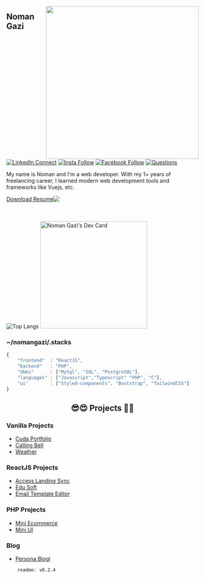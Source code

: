 [<img align="right" width="400" src="https://github-readme-stats.vercel.app/api?username=nomangazi&show_icons=true"/>](https://github.com/nomangazi)


## Noman Gazi

[![LinkedIn Connect](https://img.shields.io/badge/%20-Connect-black?color=14171A&labelColor=212121&logo=linkedin&logoColor=ffffff)](https://www.linkedin.com/in/nomangazi)   [![Insta Follow](https://img.shields.io/badge/%20-Follow-black?color=14171A&labelColor=d81b60&logo=instagram&logoColor=ffffff)](https://www.instagram.com/nomangazicse)   [![Facebook Follow](https://img.shields.io/badge/%20-Follow-black?color=14171A&labelColor=1976d2&logo=facebook&logoColor=ffffff)](https://www.facebook.com/nomangazicse) [![Questions](https://img.shields.io/badge/%20-Questions-black?color=14171A&labelColor=fff&logo=stackoverflow&logoColor=0c0d0e26)](https://stackoverflow.com/users/15536158/noman-gazi)


My name is Noman and I'm a web developer. With my 1+ years of freelancing career, I learned modern web development tools and frameworks like Vuejs, etc.

<div style="display: flex;margin-bottom:50px">
  <a align="bottom" href="https://github.com/nomangazi/nomangazi/files/8153796/MyResume.pdf" download>Download Resume </a>
  <img align="top" src="https://img.icons8.com/windows/32/000000/download--v1.png"/>
</div>

![Top Langs](https://github-readme-stats.vercel.app/api/top-langs/?username=nomangazi&layout=pie&hide=html)
<a href="https://app.daily.dev/nomangazi"><img src="https://api.daily.dev/devcards/0480e4bd487f468d9d5d3639c77b0a19.png?r=47x" width="280" alt="Noman Gazi's Dev Card"/></a>
### ~/nomangazi/.stacks

```js
{
	"frontend"	: "ReactJS",
	"backend"	: "PHP",
	"dbms"		: ["MySql", "SQL", "PostgreSQL"],
	"languages"	: ["Javascript","Typescript" "PHP", "C"],
	"ui"		: ["Styled-components", "Bootstrap", "TailwindCSS"]
}
```

<h2 align="center">😎😍 Projects 🥰🤗</h2>

### Vanilla Projects
- [Cuda Portfolio](https://cuda.noman.me/)
- [Calling Bell](https://callingbell.noman.me/)
- [Weather](https://weather.noman.me)

### ReactJS Projects
- [Access Landing Sync](https://landing.noman.me/)
- [Edu Soft](https://www.edusoft.com.bd/)
- [Email Template Editor](https://html-editor.noman.me)

### PHP Projects
- [Mini Ecommerce](https://shoppy.noman.me)
- [Mini UI](https://mini-ui.noman.me)
 
### Blog
- [Persona Blogl](https://blog.noman.me)


```
	readme: v0.2.4
```
